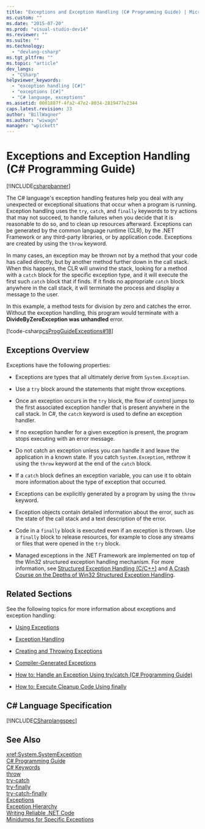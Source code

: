 ```yaml
---
title: "Exceptions and Exception Handling (C# Programming Guide) | Microsoft Docs"
ms.custom: ""
ms.date: "2015-07-20"
ms.prod: "visual-studio-dev14"
ms.reviewer: ""
ms.suite: ""
ms.technology: 
  - "devlang-csharp"
ms.tgt_pltfrm: ""
ms.topic: "article"
dev_langs: 
  - "CSharp"
helpviewer_keywords: 
  - "exception handling [C#]"
  - "exceptions [C#]"
  - "C# language, exceptions"
ms.assetid: 0001887f-4fa2-47e2-8034-2819477e2344
caps.latest.revision: 33
author: "BillWagner"
ms.author: "wiwagn"
manager: "wpickett"
---
```

# Exceptions and Exception Handling (C# Programming Guide)
[!INCLUDE[csharpbanner](../../../includes/csharpbanner.md)]

The C# language's exception handling features help you deal with any unexpected or exceptional situations that occur when a program is running. Exception handling uses the `try`, `catch`, and `finally` keywords to try actions that may not succeed, to handle failures when you decide that it is reasonable to do so, and to clean up resources afterward. Exceptions can be generated by the common language runtime (CLR), by the .NET Framework or any third-party libraries, or by application code. Exceptions are created by using the `throw` keyword.  
  
 In many cases, an exception may be thrown not by a method that your code has called directly, but by another method further down in the call stack. When this happens, the CLR will unwind the stack, looking for a method with a `catch` block for the specific exception type, and it will execute the first such `catch` block that if finds. If it finds no appropriate `catch` block anywhere in the call stack, it will terminate the process and display a message to the user.  
  
 In this example, a method tests for division by zero and catches the error. Without the exception handling, this program would terminate with a **DivideByZeroException was unhandled** error.  
  
 [!code-csharp[csProgGuideExceptions#18](../../../samples/snippets/csharp/VS_Snippets_VBCSharp/csProgGuideExceptions/CS/Exceptions.cs#18)]  
  
## Exceptions Overview  
 Exceptions have the following properties:  
  
-   Exceptions are types that all ultimately derive from `System.Exception`.  
  
-   Use a `try` block around the statements that might throw exceptions.  
  
-   Once an exception occurs in the `try` block, the flow of control jumps to the first associated exception handler that is present anywhere in the call stack. In C#, the `catch` keyword is used to define an exception handler.  
  
-   If no exception handler for a given exception is present, the program stops executing with an error message.  
  
-   Do not catch an exception unless you can handle it and leave the application in a known state. If you catch `System.Exception`, rethrow it using the `throw` keyword at the end of the `catch` block.  
  
-   If a `catch` block defines an exception variable, you can use it to obtain more information about the type of exception that occurred.  
  
-   Exceptions can be explicitly generated by a program by using the `throw` keyword.  
  
-   Exception objects contain detailed information about the error, such as the state of the call stack and a text description of the error.  
  
-   Code in a `finally` block is executed even if an exception is thrown. Use a `finally` block to release resources, for example to close any streams or files that were opened in the `try` block.  
  
-   Managed exceptions in the .NET Framework are implemented on top of the Win32 structured exception handling mechanism. For more information, see [Structured Exception Handling (C/C++)](/visual-cpp/cpp/structured-exception-handling-c-cpp) and [A Crash Course on the Depths of Win32 Structured Exception Handling](http://go.microsoft.com/fwlink/?LinkId=119654).  
  
## Related Sections  
 See the following topics for more information about exceptions and exception handling:  
  
-   [Using Exceptions](../../../csharp/programming-guide/exceptions/using-exceptions.md)  
  
-   [Exception Handling](../../../csharp/programming-guide/exceptions/exception-handling.md)  
  
-   [Creating and Throwing Exceptions](../../../csharp/programming-guide/exceptions/creating-and-throwing-exceptions.md)  
  
-   [Compiler-Generated Exceptions](../../../csharp/programming-guide/exceptions/compiler-generated-exceptions.md)  
  
-   [How to: Handle an Exception Using try/catch (C# Programming Guide)](../../../csharp/programming-guide/exceptions/how-to-handle-an-exception-using-try-catch-csharp-programming-guide.md)  
  
-   [How to: Execute Cleanup Code Using finally](../../../csharp/programming-guide/exceptions/how-to-execute-cleanup-code-using-finally.md)  
  
## C# Language Specification  
 [!INCLUDE[CSharplangspec](../../../includes/csharplangspec-md.md)]  
  
## See Also  
 <xref:System.SystemException>   
 [C# Programming Guide](../../../csharp/programming-guide/index.md)   
 [C# Keywords](../../../csharp/language-reference/keywords/index.md)   
 [throw](../../../csharp/language-reference/keywords/throw.md)   
 [try-catch](../../../csharp/language-reference/keywords/try-catch.md)   
 [try-finally](../../../csharp/language-reference/keywords/try-finally.md)   
 [try-catch-finally](../../../csharp/language-reference/keywords/try-catch-finally.md)   
 [Exceptions](~/docs/standard/exceptions/index.md)   
 [Exception Hierarchy](http://msdn.microsoft.com/library/f7d68675-be06-40fb-a555-05f0c5a6f66b)   
 [Writing Reliable .NET Code](http://go.microsoft.com/fwlink/?LinkId=112400)   
 [Minidumps for Specific Exceptions](http://go.microsoft.com/fwlink/?LinkId=112408)